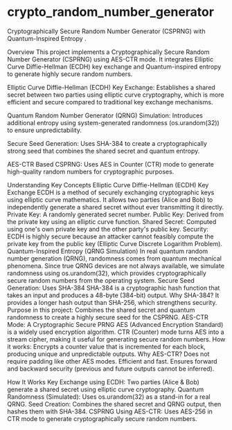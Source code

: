 # crypto_random_number_generator
Cryptographically Secure Random Number Generator (CSPRNG) with Quantum-Inspired Entropy .

Overview
This project implements a Cryptographically Secure Random Number Generator (CSPRNG) using AES-CTR mode. It integrates Elliptic Curve Diffie-Hellman (ECDH) key exchange and Quantum-inspired entropy to generate highly secure random numbers.


Elliptic Curve Diffie-Hellman (ECDH) Key Exchange: Establishes a shared secret between two parties using elliptic curve cryptography, which is more efficient and secure compared to traditional key exchange mechanisms.

Quantum Random Number Generator (QRNG) Simulation: Introduces additional entropy using system-generated randomness (os.urandom(32)) to ensure unpredictability.

Secure Seed Generation: Uses SHA-384 to create a cryptographically strong seed that combines the shared secret and quantum entropy.

AES-CTR Based CSPRNG: Uses AES in Counter (CTR) mode to generate high-quality random numbers for cryptographic purposes.

Understanding Key Concepts
Elliptic Curve Diffie-Hellman (ECDH) Key Exchange
ECDH is a method of securely exchanging cryptographic keys using elliptic curve mathematics. It allows two parties (Alice and Bob) to independently generate a shared secret without ever transmitting it directly.
Private Key: A randomly generated secret number.
Public Key: Derived from the private key using an elliptic curve function.
Shared Secret: Computed using one's own private key and the other party's public key.
Security: ECDH is highly secure because an attacker cannot feasibly compute the private key from the public key (Elliptic Curve Discrete Logarithm Problem).
Quantum-Inspired Entropy (QRNG Simulation)
In real quantum random number generation (QRNG), randomness comes from quantum mechanical phenomena.
Since true QRNG devices are not always available, we simulate randomness using os.urandom(32), which provides cryptographically secure random numbers from the operating system.
Secure Seed Generation: Uses SHA-384
SHA-384 is a cryptographic hash function that takes an input and produces a 48-byte (384-bit) output.
Why SHA-384? It provides a longer hash output than SHA-256, which strengthens security.
Purpose in this project: Combines the shared secret and quantum randomness to create a highly secure seed for the CSPRNG.
AES-CTR Mode: A Cryptographic Secure PRNG
AES (Advanced Encryption Standard) is a widely used encryption algorithm. CTR (Counter) mode turns AES into a stream cipher, making it useful for generating secure random numbers.
How it works: Encrypts a counter value that is incremented for each block, producing unique and unpredictable outputs.
Why AES-CTR?
Does not require padding like other AES modes.
Efficient and fast.
Ensures forward and backward security (previous and future outputs cannot be inferred).

How It Works
Key Exchange using ECDH: Two parties (Alice & Bob) generate a shared secret using elliptic curve cryptography.
Quantum Randomness (Simulated): Uses os.urandom(32) as a stand-in for a real QRNG.
Seed Creation: Combines the shared secret and QRNG output, then hashes them with SHA-384.
CSPRNG Using AES-CTR: Uses AES-256 in CTR mode to generate cryptographically secure random numbers.

